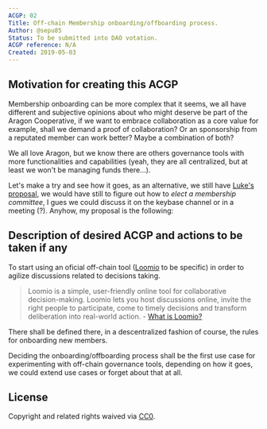 ```yaml
---
ACGP: 02 
Title: Off-chain Membership onboarding/offboarding process. 
Author: @sepu85
Status: To be submitted into DAO votation. 
ACGP reference: N/A
Created: 2019-05-03
---
```


## Motivation for creating this ACGP

Membership onboarding can be more complex that it seems, we all have different and subjective opinions about who might deserve be part of the Aragon Cooperative, if we want to embrace collaboration as a core value for example, shall we demand a proof of collaboration? Or an sponsorship from a reputated member can work better? Maybe a combination of both?

We all love Aragon, but we know there are others governance tools with more functionalities and capabilities (yeah, they are all centralized, but at least we won't be managing funds there...).

Let's make a try and see how it goes, as an alternative, we still have [Luke's proposal](https://github.com/aragoncoop/ops/issues/1), we would have still to figure out how to *elect a membership committee*, I gues we could discuss it on the keybase channel or in a meeting (?). Anyhow, my proposal is the following:


## Description of desired ACGP and actions to be taken if any

To start using an oficial off-chain tool ([Loomio](https://www.loomio.org) to be specific) in order to agilize discussions related to decisions taking.

> Loomio is a simple, user-friendly online tool for collaborative decision-making. Loomio lets you host discussions online, invite the right people to participate, come to timely decisions and transform deliberation into real-world action. - [What is Loomio?](https://help.loomio.org/en/user_manual/getting_started/what_is_loomio/)

There shall be defined there, in a descentralized fashion of course, the rules for onboarding new members.

Deciding the onboarding/offboarding process shall be the first use case for experimenting with off-chain governance tools, depending on how it goes, we could extend use cases or forget about that at all.


## License
Copyright and related rights waived via [CC0](https://creativecommons.org/publicdomain/zero/1.0/).